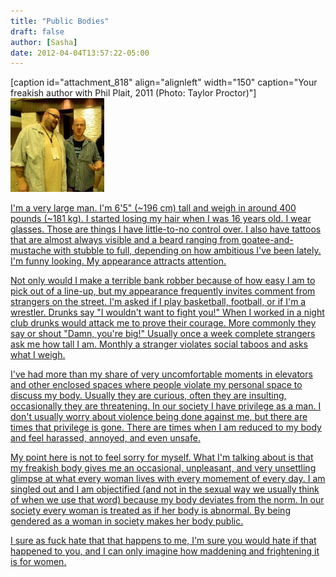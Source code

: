 ```yaml
---
title: "Public Bodies"
draft: false
author: [Sasha]
date: 2012-04-04T13:57:22-05:00
---
```


[caption id="attachment_818" align="alignleft" width="150" caption="Your freakish author with Phil Plait, 2011 (Photo: Taylor Proctor)"]<a href="http://www.morethanmen.org/wp-content/uploads/2012/04/SPwPP.jpg">![](/uploads/2012/04/SPwPP-150x150.jpg)

I'm a very large man. I'm 6'5" (~196 cm) tall and weigh in around 400 pounds (~181 kg). I started losing my hair when I was 16 years old. I wear glasses. Those are things I have little-to-no control over. I also have tattoos that are almost always visible and a beard ranging from goatee-and-mustache with stubble to full, depending on how ambitious I've been lately. I'm funny looking. My appearance attracts attention.

Not only would I make a terrible bank robber because of how easy I am to pick out of a line-up, but my appearance frequently invites comment from strangers on the street. I'm asked if I play basketball, football, or if I'm a wrestler. Drunks say "I wouldn't want to fight you!" When I worked in a night club drunks would attack me to prove their courage. More commonly they say or shout "Damn, you're big!" Usually once a week complete strangers ask me how tall I am. Monthly a stranger violates social taboos and asks what I weigh.

I've had more than my share of very uncomfortable moments in elevators and other enclosed spaces where people violate my personal space to discuss my body. Usually they are curious, often they are insulting, occasionally they are threatening. In our society I have privilege as a man. I don't usually worry about violence being done against me, but there are times that privilege is gone. There are times when I am reduced to my body and feel harassed, annoyed, and even unsafe.

My point here is not to feel sorry for myself. What I'm talking about is that my freakish body gives me an occasional, unpleasant, and very unsettling glimpse at what every woman lives with every momement of every day. I am singled out and I am objectified (and not in the sexual way we usually think of when we use that word) because my body deviates from the norm. In our society every woman is treated as if her body is abnormal. By being gendered as a woman in society makes her body public.

I sure as fuck hate that that happens to me, I'm sure you would hate if that happened to you, and I can only imagine how maddening and frightening it is for women.
